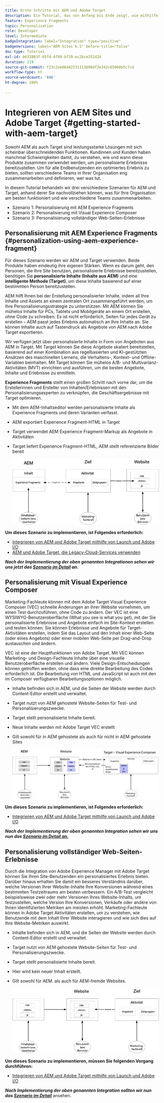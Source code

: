 ```yaml
---
title: Erste Schritte mit AEM und Adobe Target
description: Ein Tutorial, das von Anfang bis Ende zeigt, wie mithilfe von Adobe Experience Manager und Adobe Target personalisierte Erlebnisse erstellt und bereitgestellt werden können. In diesem Tutorial erfahren Sie außerdem über verschiedene Rollen, die am End-to-End-Prozess beteiligt sind, und darüber, wie sie miteinander zusammenarbeiten.
feature: Experience Fragments
topic: Personalization
role: Developer
level: Intermediate
badgeIntegration: label="Integration" type="positive"
badgeVersions: label="AEM Sites 6.5" before-title="false"
doc-type: Tutorial
exl-id: b632883f-65fd-4f89-bf39-ec2bce352d2d
duration: 219
source-git-commit: f23c2ab86d42531113690df2e342c65060b5c7cd
workflow-type: ht
source-wordcount: '846'
ht-degree: 100%

---
```


# Integrieren von AEM Sites und Adobe Target {#getting-started-with-aem-target}

Sowohl AEM als auch Target sind leistungsstarke Lösungen mit sich scheinbar überschneidenden Funktionen. Kundinnen und Kunden haben manchmal Schwierigkeiten damit, zu verstehen, wie und wann diese Produkte zusammen verwendet werden, um personalisierte Erlebnisse bereitzustellen. Um für alle Endbenutzenden ein optimiertes Erlebnis zu bieten, sollten verschiedene Teams in Ihrer Organisation eng zusammenarbeiten und definieren, wer was tut.

In diesem Tutorial behandeln wir drei verschiedene Szenarien für AEM und Target, anhand derer Sie nachvollziehen können, was für Ihre Organisation am besten funktioniert und wie verschiedene Teams zusammenarbeiten.

* Szenario 1: Personalisierung mit AEM Experience Fragments
* Szenario 2: Personalisierung mit Visual Experience Composer
* Szenario 3: Personalisierung vollständiger Web-Seiten-Erlebnisse

## Personalisierung mit AEM Experience Fragments {#personalization-using-aem-experience-fragment}

Für dieses Szenario werden wir AEM und Target verwenden. Beide Produkte haben eindeutig ihre eigenen Stärken. Wenn es darum geht, den Personen, die Ihre Site benutzen, personalisierte Erlebnisse bereitzustellen, benötigen Sie **personalisierte Inhalte (Inhalte aus AEM)** und eine **intelligente Methode (Target)**, um diese Inhalte basierend auf einer bestimmten Person bereitzustellen.

AEM hilft Ihnen bei der Erstellung personalisierter Inhalte, indem all Ihre Inhalte und Assets an einem zentralen Ort zusammengeführt werden, um Ihre Personalisierungsstrategie zu unterstützen. Mit AEM können Sie mühelos Inhalte für PCs, Tablets und Mobilgeräte an einem Ort erstellen, ohne Code zu schreiben. Es ist nicht erforderlich, Seiten für jedes Gerät zu erstellen – AEM passt jedes Erlebnis automatisch an Ihre Inhalte an. Sie können Inhalte auch auf Tastendruck als Angebote von AEM nach Adobe Target exportieren.

Wir verfügen jetzt über personalisierte Inhalte in Form von Angeboten aus AEM in Target. Mit Target können Sie diese Angebote skaliert bereitstellen, basierend auf einer Kombination aus regelbasierten und KI-gestützten Ansätzen des maschinellen Lernens, die Verhaltens-, Kontext- und Offline-Variablen beinhalten.  Mit Target können Sie mühelos A/B- und Multivarianz-Aktivitäten (MVT) einrichten und ausführen, um die besten Angebote, Inhalte und Erlebnisse zu ermitteln.

**Experience Fragments** stellt einen großen Schritt nach vorne dar, um die Erstellerinnen und Ersteller von Inhalten/Erlebnissen mit den Personalisierungsexperten zu verknüpfen, die Geschäftsergebnisse mit Target optimieren.

* Mit dem AEM-Inhaltseditor werden personalisierte Inhalte als Experience Fragments und deren Varianten verfasst.
* AEM exportiert Experience Fragment-HTML in Target
* Target verwendet AEM Experience Fragment-Markup als Angebote in Aktivitäten
* Target liefert Experience Fragment-HTML, AEM stellt referenzierte Bilder bereit

  ![Diagramm zur Personalisierung mit Experience Fragments](assets/personalization-use-case-1/use-case-1-diagram.png)

**Um dieses Szenario zu implementieren, ist Folgendes erforderlich:**

* [Integrieren von AEM und Adobe Target mithilfe von Launch und Adobe I/O](./implementation.md#integrating-aem-target-options)
* [AEM und Adobe Target, die Legacy-Cloud-Services verwenden](./implementation.md#integrating-aem-target-options)

***Nach der Implementierung der oben genannten Integrationen sehen wir uns jetzt das [Szenario im Detail](./personalization-use-case-1.md) an.***

## Personalisierung mit Visual Experience Composer

Marketing-Fachleute können mit dem Adobe Target Visual Experience Composer (VEC) schnelle Änderungen an ihrer Website vornehmen, um einen Test durchzuführen, ohne Code zu ändern. Der VEC ist eine WYSIWYG-Benutzeroberfläche (What you see is what you get), mit der Sie personalisierte Erlebnisse und Angebote einfach im Site-Kontext erstellen und testen können. Sie können Erlebnisse und Angebote für Target-Aktivitäten erstellen, indem Sie das Layout und den Inhalt einer Web-Seite (oder eines Angebots) oder einer mobilen Web-Seite per Drag-and-Drop austauschen und ändern.

VEC ist eine der Hauptfunktionen von Adobe Target. Mit VEC können Marketing- und Design-Fachleute Inhalte über eine visuelle Benutzeroberfläche erstellen und ändern. Viele Design-Entscheidungen können getroffen werden, ohne dass eine direkte Bearbeitung des Codes erforderlich ist. Die Bearbeitung von HTML und JavaScript ist auch mit den im Composer verfügbaren Bearbeitungsoptionen möglich.

* Inhalte befinden sich in AEM, und die Seiten der Website werden durch Content-Editor erstellt und verwaltet.
* Target nutzt von AEM gehostete Website-Seiten für Test- und Personalisierungszwecke.
* Target stellt personalisierte Inhalte bereit.
* Neue Inhalte werden mit Adobe Target VEC erstellt
* Gilt sowohl für in AEM gehostete als auch für nicht in AEM gehostete Sites

  ![Diagramm zur Personalisierung mit Visual Experience Composer](assets/personalization-use-case-3/use-case-diagram-3.png)

**Um dieses Szenario zu implementieren, ist Folgendes erforderlich:**

* [Integrieren von AEM und Adobe Target mithilfe von Launch und Adobe I/O](./implementation.md#integrating-aem-target-options)

***Nach der Implementierung der oben genannten Integration sehen wir uns nun das [Szenario im Detail an.](./personalization-use-case-3.md)***

## Personalisierung vollständiger Web-Seiten-Erlebnisse

Durch die Integration von Adobe Experience Manager mit Adobe Target können Sie Ihren Site-Benutzenden ein personalisiertes Erlebnis bieten. Darüber hinaus erhalten Sie damit ein besseres Verständnis darüber, welche Versionen Ihrer Website-Inhalte Ihre Konversionen während eines bestimmten Testzeitraums am besten verbessern. Ein A/B-Test vergleicht beispielsweise zwei oder mehr Versionen Ihres Website-Inhalts, um festzustellen, welche Version Ihre Konversionen, Verkäufe oder andere von Ihnen identifizierten Metriken am meisten erhöht. Marketing-Fachleute können in Adobe Target Aktivitäten erstellen, um zu verstehen, wie Benutzende mit dem Inhalt Ihrer Website interagieren und wie sich dies auf Ihre Website-Metriken auswirkt.

* Inhalte befinden sich in AEM, und die Seiten der Website werden durch Content-Editor erstellt und verwaltet.
* Target nutzt von AEM gehostete Website-Seiten für Test- und Personalisierungszwecke.
* Target stellt personalisierte Inhalte bereit.
* Hier wird kein neuer Inhalt erstellt.
* Gilt sowohl für AEM. als auch für AEM-fremde Websites.

  ![Diagramm](assets/personalization-use-case-2/use-case-2-diagram.png)

**Um dieses Szenario zu implementieren, müssen Sie folgenden Vorgang durchführen:**

* [Integrieren von AEM und Adobe Target mithilfe von Launch und Adobe I/O](./implementation.md#integrating-aem-target-options)

***Nach Implementierung der oben genannten Integration sollten wir nun das [Szenario im Detail](./personalization-use-case-2.md)*** ansehen.

